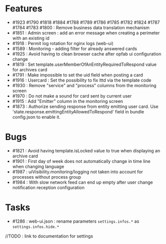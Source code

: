 

# Features



* #1923 #1790 #1818 #1884 #1788 #1789 #1786 #1785 #1782 #1824 #1787 #1784 #1783 #1800 : Remove business data translation mechanism
* #1851 : Admin screen : add an error message when creating a perimeter with an existing id 
* #1918 : Permit log rotation for nginx logs (web-ui)
* #1589 : Monitoring - adding filter for already answered cards
* #1925 : Avoid having to clean browser cache after opfab ui configuration change
* #1819 : Set template.userMemberOfAnEntityRequiredToRespond value for archives card
* #1791 : Make impossible to set the uid field when posting a card
* #1916 : Usercard : Set the possibility to fix lttd via the template code
* #1930 : Remove "service" and "process" columns from the monitoring screen
* #1970 : Do not make a sound for card sent by current user
* #1915 : Add "Emitter" column in the monitoring screen
* #1873 : Authorize sending response from entity emitting user card. Use 'state.response.emittingEntityAllowedToRespond' field in bundle config.json to enable it.

# Bugs

* #1821 : Avoid having template.isLocked value to true when displaying an archive card
* #1901 : First day of week does not automatically change in time line when changing language
* #1987 : uiVisibility.monitoring/logging not taken into account for processes without process group
* #1984 : With slow network feed can end up empty after user change notification reception configuration

# Tasks

* #1286 : web-ui.json : rename parameters `settings.infos.*` as `settings.infos.hide.*`

//TODO : link to documentation for settings 
